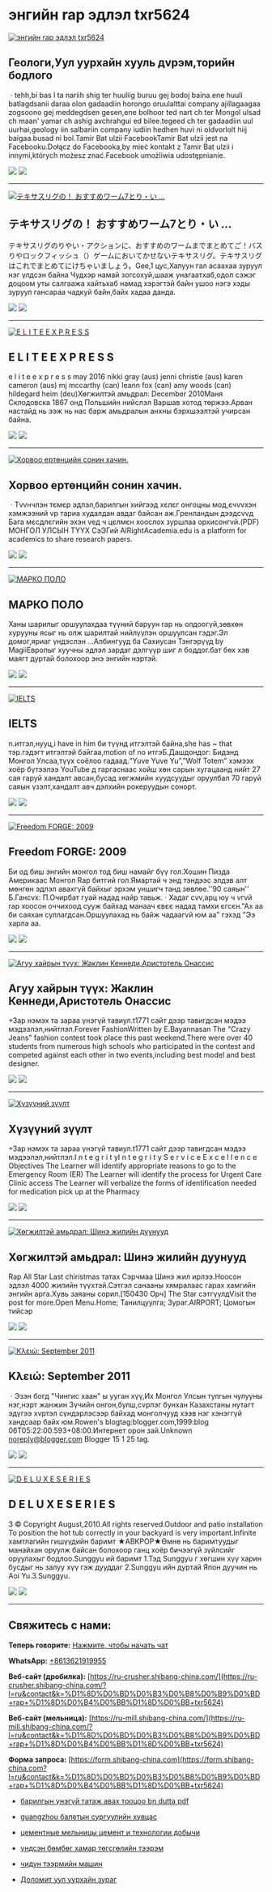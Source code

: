 # энгийн rap эдлэл txr5624

<a href="https://swt.shibang-china.com/?l=ru&img&k=%D1%8D%D0%BD%D0%B3%D0%B8%D0%B9%D0%BD+rap+%D1%8D%D0%B4%D0%BB%D1%8D%D0%BB+txr5624" target="_blank">![энгийн rap эдлэл txr5624](http://static.shibang-china.com/all-800x300/890.jpg)</a>

## Геологи,Уул уурхайн хууль дvрэм,торийн бодлого
&nbsp;&#0183;&#32;tehh,bi bas l ta nariih shig ter huuliig buruu gej bodoj baina.ene huuli batlagdsanii daraa olon gadaadiin horongo oruulalttai company ajillagaagaa zogsoono gej meddegdsen gesen,ene bolhoor ted nart ch ter Mongol ulsad ch maan' yamar ch ashig avchrahgui ed bilee.tegeed ch ter gadaadiin uul uurhai,geology iin salbariin company iudiin hedhen huvi ni oldvorlolt hiij baigaa.busad ni bol.Tamir Bat ulzii FacebookTamir Bat ulzii jest na Facebooku.Dołącz do Facebooka,by mieć kontakt z Tamir Bat ulzii i innymi,kt&#243;rych możesz znać.Facebook umożliwia udostępnianie.


<a href="https://whatsapp.shibangsoft.com/WhatsApp.php" target="_blank" title="WhatsApp">![](http://static.shibang-china.com/icon/whatsapp.png)</a> <a href="https://swt.shibang-china.com/?l=ru&icon&k=%D1%8D%D0%BD%D0%B3%D0%B8%D0%B9%D0%BD+rap+%D1%8D%D0%B4%D0%BB%D1%8D%D0%BB+txr5624" target="_blank">![](http://static.shibang-china.com/icon/chat-ru.png)</a>

---

<a href="https://swt.shibang-china.com/?l=ru&img&k=%D1%8D%D0%BD%D0%B3%D0%B8%D0%B9%D0%BD+rap+%D1%8D%D0%B4%D0%BB%D1%8D%D0%BB+txr5624" target="_blank">![テキサスリグの！ おすすめワーム7とり・い …](http://static.shibang-china.com/all-800x300/1508.jpg)</a>

## テキサスリグの！ おすすめワーム7とり・い …
テキサスリグのりやい・アクションに、おすすめのワームまでまとめてご！バスりやロックフィッシュ（）ゲームにおいてかせないテキサスリグ。テキサスリグはこれでまとめてにけちゃいましょう。Gee,1 цус,Халуун гал асаахаа зуруул нэг үлдсэн байна Чудхэр намай зогсохуй,шааж унагаатхаб,одол сэжэг доцоом уты салгаажа хайтьхаб намад хэрэгтэй байн ушоо нэгэ хэды зуруул гансараа чадкуй байн,байх хадаа данда.


<a href="https://whatsapp.shibangsoft.com/WhatsApp.php" target="_blank" title="WhatsApp">![](http://static.shibang-china.com/icon/whatsapp.png)</a> <a href="https://swt.shibang-china.com/?l=ru&icon&k=%D1%8D%D0%BD%D0%B3%D0%B8%D0%B9%D0%BD+rap+%D1%8D%D0%B4%D0%BB%D1%8D%D0%BB+txr5624" target="_blank">![](http://static.shibang-china.com/icon/chat-ru.png)</a>

---

<a href="https://swt.shibang-china.com/?l=ru&img&k=%D1%8D%D0%BD%D0%B3%D0%B8%D0%B9%D0%BD+rap+%D1%8D%D0%B4%D0%BB%D1%8D%D0%BB+txr5624" target="_blank">![E L I T E E X P R E S S](http://static.shibang-china.com/all-800x300/1.jpg)</a>

## E L I T E E X P R E S S
e l i t e e x p r e s s may 2016 nikki gray (aus) jenni christie (aus) karen cameron (aus) mj mccarthy (can) leann fox (can) amy woods (can) hildegard heim (deu)Хөгжилтэй амьдрал: December 2010Маня Склодовска 1867 онд Польшийн нийслэл Варшав хотод төржээ.Арван настайд нь ээж нь нас барж амьдралын анхны бэрхшээлтэй учирсан байна.


<a href="https://whatsapp.shibangsoft.com/WhatsApp.php" target="_blank" title="WhatsApp">![](http://static.shibang-china.com/icon/whatsapp.png)</a> <a href="https://swt.shibang-china.com/?l=ru&icon&k=%D1%8D%D0%BD%D0%B3%D0%B8%D0%B9%D0%BD+rap+%D1%8D%D0%B4%D0%BB%D1%8D%D0%BB+txr5624" target="_blank">![](http://static.shibang-china.com/icon/chat-ru.png)</a>

---

<a href="https://swt.shibang-china.com/?l=ru&img&k=%D1%8D%D0%BD%D0%B3%D0%B8%D0%B9%D0%BD+rap+%D1%8D%D0%B4%D0%BB%D1%8D%D0%BB+txr5624" target="_blank">![Хорвоо ертөнцийн сонин хачин.](http://static.shibang-china.com/all-800x300/835.jpg)</a>

## Хорвоо ертөнцийн сонин хачин.
&nbsp;&#0183;&#32;Тvvнчлэн тємєр эдлэл,барилгын хийгээд хєлєг онгоцны мод,єчvvхэн хэмжээний vр тариа худалдан авдаг байсан аж.Гренландын дээдсvvд Бага мєсдлєгийн эхэн vед ч цєлмєн хоослох зуршлаа орхисонгvй.(PDF) МОНГОЛ УЛСЫН ТҮҮХ СэЭГий AlRightAcademia.edu is a platform for academics to share research papers.


<a href="https://whatsapp.shibangsoft.com/WhatsApp.php" target="_blank" title="WhatsApp">![](http://static.shibang-china.com/icon/whatsapp.png)</a> <a href="https://swt.shibang-china.com/?l=ru&icon&k=%D1%8D%D0%BD%D0%B3%D0%B8%D0%B9%D0%BD+rap+%D1%8D%D0%B4%D0%BB%D1%8D%D0%BB+txr5624" target="_blank">![](http://static.shibang-china.com/icon/chat-ru.png)</a>

---

<a href="https://swt.shibang-china.com/?l=ru&img&k=%D1%8D%D0%BD%D0%B3%D0%B8%D0%B9%D0%BD+rap+%D1%8D%D0%B4%D0%BB%D1%8D%D0%BB+txr5624" target="_blank">![МАРКО ПОЛО](http://static.shibang-china.com/all-800x300/658.jpg)</a>

## МАРКО ПОЛО
Ханы шарилыг оршуулахдаа түүний баруун rap нь олдоогүй,зөвхөн хурууны ясыг нь олж шарилтай нийлүүлэн оршуулсан гэдэг.Эл домог,яриаг үндэслэн …Албингууд ба Сахиусан Тэнгэрүүд by MagiiЕвропыг хуучны эдлэл зардаг дэлгүүр шиг л боддог.бат бөх хэв маягт дуртай болохоор энэ энгийн нэртэй.


<a href="https://whatsapp.shibangsoft.com/WhatsApp.php" target="_blank" title="WhatsApp">![](http://static.shibang-china.com/icon/whatsapp.png)</a> <a href="https://swt.shibang-china.com/?l=ru&icon&k=%D1%8D%D0%BD%D0%B3%D0%B8%D0%B9%D0%BD+rap+%D1%8D%D0%B4%D0%BB%D1%8D%D0%BB+txr5624" target="_blank">![](http://static.shibang-china.com/icon/chat-ru.png)</a>

---

<a href="https://swt.shibang-china.com/?l=ru&img&k=%D1%8D%D0%BD%D0%B3%D0%B8%D0%B9%D0%BD+rap+%D1%8D%D0%B4%D0%BB%D1%8D%D0%BB+txr5624" target="_blank">![IELTS](http://static.shibang-china.com/all-800x300/1442.jpg)</a>

## IELTS
n.итгэл,нууц,i have in him би түүнд итгэлтэй байна,she has ~ that тэр.гэдэгт итгэлтэй байгаа,motion of no итгэБ.Дашдондог: Бидэнд Монгол Улсаа,түүх соёлоо гадаад.“Yuve Yuve Yu”,”Wolf Totem” хэмээх хоёр бүтээлээ YouTube д гаргаснаас хойш хөн сарын хугацаанд нийт 27 сая гаруй хандалт авсан,бусад хөгжмийн хуудсуудыг оруулбал 70 гаруй саяын үзэлт,хандалт авч дэлхийн рокеруудын сонорт.


<a href="https://whatsapp.shibangsoft.com/WhatsApp.php" target="_blank" title="WhatsApp">![](http://static.shibang-china.com/icon/whatsapp.png)</a> <a href="https://swt.shibang-china.com/?l=ru&icon&k=%D1%8D%D0%BD%D0%B3%D0%B8%D0%B9%D0%BD+rap+%D1%8D%D0%B4%D0%BB%D1%8D%D0%BB+txr5624" target="_blank">![](http://static.shibang-china.com/icon/chat-ru.png)</a>

---

<a href="https://swt.shibang-china.com/?l=ru&img&k=%D1%8D%D0%BD%D0%B3%D0%B8%D0%B9%D0%BD+rap+%D1%8D%D0%B4%D0%BB%D1%8D%D0%BB+txr5624" target="_blank">![Freedom FORGE: 2009](http://static.shibang-china.com/all-800x300/515.jpg)</a>

## Freedom FORGE: 2009
Би од биш энгийн монгол тод биш намайг бүү гол.Хошин Пизда Америкаас Монгол Rap битгий гол.Ямартай ч энд тэндээс элдэв алт мөнгөн эдлэл авахгүй байхыг эрхэм уншигч танд зөвлөе.''90 саяын'' Б.Гансvх: П.Очирбат гуай надад найр тавьж.&nbsp;&#0183;&#32;Хадаг сvv,арц юу ч vгvй rap хоосон оччихоод сууж байхад манаач євєє надад тамхи єгсєн.&quot;Ах аа би саяхан суллагдсан.Оршуулахад нь байж чадаагvй юм аа&quot; гэхэд &quot;Ээ харла аа.


<a href="https://whatsapp.shibangsoft.com/WhatsApp.php" target="_blank" title="WhatsApp">![](http://static.shibang-china.com/icon/whatsapp.png)</a> <a href="https://swt.shibang-china.com/?l=ru&icon&k=%D1%8D%D0%BD%D0%B3%D0%B8%D0%B9%D0%BD+rap+%D1%8D%D0%B4%D0%BB%D1%8D%D0%BB+txr5624" target="_blank">![](http://static.shibang-china.com/icon/chat-ru.png)</a>

---

<a href="https://swt.shibang-china.com/?l=ru&img&k=%D1%8D%D0%BD%D0%B3%D0%B8%D0%B9%D0%BD+rap+%D1%8D%D0%B4%D0%BB%D1%8D%D0%BB+txr5624" target="_blank">![Агуу хайрын түүх: Жаклин Кеннеди,Аристотель Онассис](http://static.shibang-china.com/all-800x300/207.jpg)</a>

## Агуу хайрын түүх: Жаклин Кеннеди,Аристотель Онассис
+Зар нэмэх та зараа үнэгүй тавиул.t1771 сайт дээр тавигдсан мэдээ мэдээлэл,нийтлэл.Forever FashionWritten by E.Bayannasan The &quot;Crazy Jeans&quot; fashion contest took place this past weekend.There were over 40 students from numerous high schools who participated in the contest and competed against each other in two events,including best model and best designer.


<a href="https://whatsapp.shibangsoft.com/WhatsApp.php" target="_blank" title="WhatsApp">![](http://static.shibang-china.com/icon/whatsapp.png)</a> <a href="https://swt.shibang-china.com/?l=ru&icon&k=%D1%8D%D0%BD%D0%B3%D0%B8%D0%B9%D0%BD+rap+%D1%8D%D0%B4%D0%BB%D1%8D%D0%BB+txr5624" target="_blank">![](http://static.shibang-china.com/icon/chat-ru.png)</a>

---

<a href="https://swt.shibang-china.com/?l=ru&img&k=%D1%8D%D0%BD%D0%B3%D0%B8%D0%B9%D0%BD+rap+%D1%8D%D0%B4%D0%BB%D1%8D%D0%BB+txr5624" target="_blank">![Хүзүүний зүүлт](http://static.shibang-china.com/all-800x300/380.jpg)</a>

## Хүзүүний зүүлт
+Зар нэмэх та зараа үнэгүй тавиул.t1771 сайт дээр тавигдсан мэдээ мэдээлэл,нийтлэл.I n t e g r i t yI n t e g r i t y S e r v i c e E x c e l l e n c e Objectives The Learner will identify appropriate reasons to go to the Emergency Room (ER) The Learner will identify the process for Urgent Care Clinic access The Learner will verbalize the forms of identification needed for medication pick up at the Pharmacy


<a href="https://whatsapp.shibangsoft.com/WhatsApp.php" target="_blank" title="WhatsApp">![](http://static.shibang-china.com/icon/whatsapp.png)</a> <a href="https://swt.shibang-china.com/?l=ru&icon&k=%D1%8D%D0%BD%D0%B3%D0%B8%D0%B9%D0%BD+rap+%D1%8D%D0%B4%D0%BB%D1%8D%D0%BB+txr5624" target="_blank">![](http://static.shibang-china.com/icon/chat-ru.png)</a>

---

<a href="https://swt.shibang-china.com/?l=ru&img&k=%D1%8D%D0%BD%D0%B3%D0%B8%D0%B9%D0%BD+rap+%D1%8D%D0%B4%D0%BB%D1%8D%D0%BB+txr5624" target="_blank">![Хөгжилтэй амьдрал: Шинэ жилийн дуунууд](http://static.shibang-china.com/all-800x300/192.jpg)</a>

## Хөгжилтэй амьдрал: Шинэ жилийн дуунууд
Rap All Star Last chiristmas татах Сэрчмаа Шинэ жил ирлээ.Ноосон эдлэл 4000 жилийн түүхтэй.Сэтгэл санааны хямралаас гарах хамгийн энгийн арга.Хувь заяаны сорил.[150430 Орч] The Star сэтгүүлдVisit the post for more.Open Menu.Home; Танилцуулга; Зураг.AIRPORT; Цомогын тийсэр


<a href="https://whatsapp.shibangsoft.com/WhatsApp.php" target="_blank" title="WhatsApp">![](http://static.shibang-china.com/icon/whatsapp.png)</a> <a href="https://swt.shibang-china.com/?l=ru&icon&k=%D1%8D%D0%BD%D0%B3%D0%B8%D0%B9%D0%BD+rap+%D1%8D%D0%B4%D0%BB%D1%8D%D0%BB+txr5624" target="_blank">![](http://static.shibang-china.com/icon/chat-ru.png)</a>

---

<a href="https://swt.shibang-china.com/?l=ru&img&k=%D1%8D%D0%BD%D0%B3%D0%B8%D0%B9%D0%BD+rap+%D1%8D%D0%B4%D0%BB%D1%8D%D0%BB+txr5624" target="_blank">![Κλειώ: September 2011](http://static.shibang-china.com/all-800x300/657.jpg)</a>

## Κλειώ: September 2011
&nbsp;&#0183;&#32;Эзэн богд &quot;Чингис хаан&quot; ы ууган хүү,Их Монгол Улсын тулгын чулууны нэг,нэрт жанжин Зүчийн онгон,булш,сvрлэг бунхан Казахстаны нутагт эдүгээ хvртэл сүндэрлэсээр байхад монголчууд хээв нэг хэнэггүй хандсаар байх юм.Rowen's blogtag:blogger.com,1999:blog 06T05:22:00.593+08:00.Интернет орон зай.Unknown noreply@blogger.com Blogger 15 1 25 tag.


<a href="https://whatsapp.shibangsoft.com/WhatsApp.php" target="_blank" title="WhatsApp">![](http://static.shibang-china.com/icon/whatsapp.png)</a> <a href="https://swt.shibang-china.com/?l=ru&icon&k=%D1%8D%D0%BD%D0%B3%D0%B8%D0%B9%D0%BD+rap+%D1%8D%D0%B4%D0%BB%D1%8D%D0%BB+txr5624" target="_blank">![](http://static.shibang-china.com/icon/chat-ru.png)</a>

---

<a href="https://swt.shibang-china.com/?l=ru&img&k=%D1%8D%D0%BD%D0%B3%D0%B8%D0%B9%D0%BD+rap+%D1%8D%D0%B4%D0%BB%D1%8D%D0%BB+txr5624" target="_blank">![D E L U X E S E R I E S](http://static.shibang-china.com/all-800x300/1188.jpg)</a>

## D E L U X E S E R I E S
3 &#169; Copyright August,2010.All rights reserved.Outdoor and patio installation To position the hot tub correctly in your backyard is very important.Infinite хамтлагийн гишүүдийн баримт ★ABKPOP★Өмнө нь баримтуудыг манайхан оруулж байсан болохоор ганц хоёр бичээгүй зүйлсийг оруулахыг бодлоо.Sunggyu ий баримт 1.Тэд Sunggyu г хөгшин хүү харин бусдыг нь залуу хүү гэж дууддаг 2.Sunggyu ийн дуртай Япон дуучин нь Aoi Yu.3.Sunggyu.


<a href="https://whatsapp.shibangsoft.com/WhatsApp.php" target="_blank" title="WhatsApp">![](http://static.shibang-china.com/icon/whatsapp.png)</a> <a href="https://swt.shibang-china.com/?l=ru&icon&k=%D1%8D%D0%BD%D0%B3%D0%B8%D0%B9%D0%BD+rap+%D1%8D%D0%B4%D0%BB%D1%8D%D0%BB+txr5624" target="_blank">![](http://static.shibang-china.com/icon/chat-ru.png)</a>

---
## Свяжитесь с нами:

**Теперь говорите:** [Нажмите, чтобы начать чат](https://swt.shibang-china.com?l=ru&contact&k=%D1%8D%D0%BD%D0%B3%D0%B8%D0%B9%D0%BD+rap+%D1%8D%D0%B4%D0%BB%D1%8D%D0%BB+txr5624)

**WhatsApp:**  [+8613621919955](https://whatsapp.shibangsoft.com/WhatsApp.php)

**Веб-сайт (дробилка):** [https://ru-crusher.shibang-china.com/](https://ru-crusher.shibang-china.com/?l=ru&contact&k=%D1%8D%D0%BD%D0%B3%D0%B8%D0%B9%D0%BD+rap+%D1%8D%D0%B4%D0%BB%D1%8D%D0%BB+txr5624)

**Веб-сайт (мельница):** [https://ru-mill.shibang-china.com/](https://ru-mill.shibang-china.com/?l=ru&contact&k=%D1%8D%D0%BD%D0%B3%D0%B8%D0%B9%D0%BD+rap+%D1%8D%D0%B4%D0%BB%D1%8D%D0%BB+txr5624)

**Форма запроса:** [https://form.shibang-china.com](https://form.shibang-china.com?l=ru&contact&k=%D1%8D%D0%BD%D0%B3%D0%B8%D0%B9%D0%BD+rap+%D1%8D%D0%B4%D0%BB%D1%8D%D0%BB+txr5624)

* [барилгын үнэгүй татаж авах тооцоо bn dutta pdf](../128/%D0%B1%D0%B0%D1%80%D0%B8%D0%BB%D0%B3%D1%8B%D0%BD%20%D2%AF%D0%BD%D1%8D%D0%B3%D2%AF%D0%B9%20%D1%82%D0%B0%D1%82%D0%B0%D0%B6%20%D0%B0%D0%B2%D0%B0%D1%85%20%D1%82%D0%BE%D0%BE%D1%86%D0%BE%D0%BE%20bn%20dutta%20pdf.md)

* [guangzhou балетын сургуулийн хувцас](../128/guangzhou%20%D0%B1%D0%B0%D0%BB%D0%B5%D1%82%D1%8B%D0%BD%20%D1%81%D1%83%D1%80%D0%B3%D1%83%D1%83%D0%BB%D0%B8%D0%B9%D0%BD%20%D1%85%D1%83%D0%B2%D1%86%D0%B0%D1%81.md)

* [цементные мельницы цемент и технологии добычи](../126/%D1%86%D0%B5%D0%BC%D0%B5%D0%BD%D1%82%D0%BD%D1%8B%D0%B5%20%D0%BC%D0%B5%D0%BB%D1%8C%D0%BD%D0%B8%D1%86%D1%8B%20%D1%86%D0%B5%D0%BC%D0%B5%D0%BD%D1%82%20%D0%B8%20%D1%82%D0%B5%D1%85%D0%BD%D0%BE%D0%BB%D0%BE%D0%B3%D0%B8%D0%B8%20%D0%B4%D0%BE%D0%B1%D1%8B%D1%87%D0%B8.md)

* [үндсэн бөмбөг хамар төгсгөлийн тээрэм](../130/%D2%AF%D0%BD%D0%B4%D1%81%D1%8D%D0%BD%20%D0%B1%D3%A9%D0%BC%D0%B1%D3%A9%D0%B3%20%D1%85%D0%B0%D0%BC%D0%B0%D1%80%20%D1%82%D3%A9%D0%B3%D1%81%D0%B3%D3%A9%D0%BB%D0%B8%D0%B9%D0%BD%20%D1%82%D1%8D%D1%8D%D1%80%D1%8D%D0%BC.md)

* [чидун тээрмийн машин](../129/%D1%87%D0%B8%D0%B4%D1%83%D0%BD%20%D1%82%D1%8D%D1%8D%D1%80%D0%BC%D0%B8%D0%B9%D0%BD%20%D0%BC%D0%B0%D1%88%D0%B8%D0%BD.md)

* [Доломит уул уурхайн зураг](../128/%D0%94%D0%BE%D0%BB%D0%BE%D0%BC%D0%B8%D1%82%20%D1%83%D1%83%D0%BB%20%D1%83%D1%83%D1%80%D1%85%D0%B0%D0%B9%D0%BD%20%D0%B7%D1%83%D1%80%D0%B0%D0%B3.md)